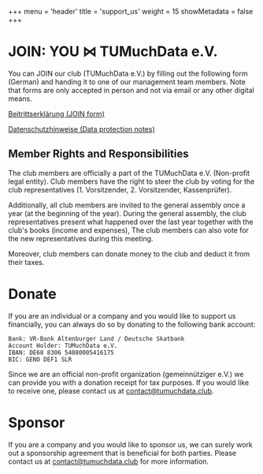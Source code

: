+++
menu = 'header'
title = 'support_us'
weight = 15
showMetadata = false
+++

# JOIN: YOU ⋈ TUMuchData e.V.

You can JOIN our club (TUMuchData e.V.) by filling out the following form (German) and handing it to one of our management team members. Note that forms are only accepted in person and not via email or any other digital means.

[Beitrittserklärung (JOIN form)](/documents/beitrittserklärung_2024-03-12.pdf)

[Datenschutzhinweise (Data protection notes)](/documents/datenschutzhinweise_2024-01-25.pdf)

## Member Rights and Responsibilities
The club members are officially a part of the TUMuchData e.V. (Non-profit legal entity). 
Club members have the right to steer the club by voting for the club representatives (1. Vorsitzender, 2. Vorsitzender, Kassenprüfer).

Additionally, all club members are invited to the general assembly once a year (at the beginning of the year).
During the general assembly, the club representatives present what happened over the last year together with the club's books (income and expenses),
The club members can also vote for the new representatives during this meeting.

Moreover, club members can donate money to the club and deduct it from their taxes.


# Donate

If you are an individual or a company and you would like to support us financially, you can always do so by donating to the following bank account:

```
Bank: VR-Bank Altenburger Land / Deutsche Skatbank
Account Holder: TUMuchData e.V.
IBAN: DE68 8306 54080005416175
BIC: GENO DEF1 SLR
```


Since we are an official non-profit organization (gemeinnütziger e.V.) we can provide you with a donation receipt for tax purposes. If you would like to receive one, please contact us at contact@tumuchdata.club.

# Sponsor

If you are a company and you would like to sponsor us, we can surely work out a sponsorship agreement that is beneficial for both parties. Please contact us at contact@tumuchdata.club for more information.